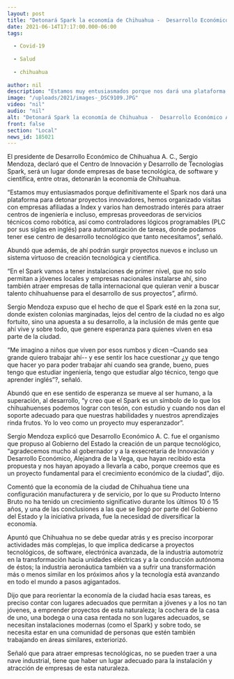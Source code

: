 ```yaml
---
layout: post
title: "Detonará Spark la economía de Chihuahua -  Desarrollo Económico A.C."
date: 2021-06-14T17:17:00.000-06:00
tags:
  
  - Covid-19
  
  - Salud
  
  - chihuahua
  
author: nil
description: "Estamos muy entusiasmados porque nos dará una plataforma para detonar proyectos innovadores; empresas afiliadas a Index ya han mostrado interés para atraer centros de ingeniería  y empresas proveedoras de robótica y PLCs, informó el presidente de Desarrollo Económico A.C."
image: "/uploads/2021/images-_DSC9109.JPG"
video: "nil"
audio: "nil"
alt: "Detonará Spark la economía de Chihuahua -  Desarrollo Económico A.C."
front: false
section: "Local"
news_id: 185021
---
```


El presidente de Desarrollo Económico de Chihuahua A. C., Sergio Mendoza, declaró que el Centro de Innovación y Desarrollo de Tecnologías Spark, será un lugar donde empresas de base tecnológica, de software y científica, entre otras, detonarán la economía de Chihuahua.

 

“Estamos muy entusiasmados porque definitivamente el Spark nos dará una plataforma para detonar proyectos innovadores, hemos organizado visitas con empresas afiliadas a Index y varios han demostrado interés para atraer centros de ingeniería e incluso, empresas proveedoras de servicios técnicos como robótica, así como controladores lógicos programables (PLC por sus siglas en inglés) para automatización de tareas, donde podamos tener ese centro de desarrollo tecnológico que tanto necesitamos”, señaló. 

 

Abundó que además, de ahí podrán surgir proyectos nuevos e incluso un sistema virtuoso de creación tecnológica y científica.

 

“En el Spark vamos a tener instalaciones de primer nivel, que no solo permitan a jóvenes locales y empresas nacionales instalarse ahí, sino también atraer empresas de talla internacional que quieran venir a buscar talento chihuahuense para el desarrollo de sus proyectos”, afirmó.

 

Sergio Mendoza expuso que el hecho de que el Spark esté en la zona sur, donde existen colonias marginadas, lejos del centro de la ciudad no es algo fortuito, sino una apuesta a su desarrollo, a la inclusión de más gente que ahí vive y sobre todo, que genere esperanza para quienes viven en esa parte de la ciudad.

 

“Me imagino a niños que viven por esos rumbos y dicen –Cuando sea grande quiero trabajar ahí-- y ese sentir los hace cuestionar ¿y que tengo que hacer yo para poder trabajar ahí cuando sea grande, bueno, pues tengo que estudiar ingeniería, tengo que estudiar algo técnico, tengo que aprender inglés”?, señaló.

 

Abundó que en ese sentido de esperanza se mueve al ser humano, a la superación, al desarrollo, “y creo que el Spark es un símbolo de lo que los chihuahuenses podemos lograr con tesón, con estudio y cuando nos dan el soporte adecuado para que nuestras habilidades y nuestros aprendizajes rinda frutos. Yo lo veo como un proyecto muy esperanzador”.

 

Sergio Mendoza explicó que Desarrollo Económico A. C. fue el organismo que propuso al Gobierno del Estado la creación de un parque tecnológico, “agradecemos mucho al gobernador y a la exsecretaria de Innovación y Desarrollo Económico, Alejandra de la Vega, que hayan recibido esta propuesta y nos hayan apoyado a llevarla a cabo, porque creemos que es un proyecto fundamental para el crecimiento económico de la ciudad”, dijo.

 

 

Comentó que la economía de la ciudad de Chihuahua tiene una configuración manufacturera y de servicio, por lo que su Producto Interno Bruto no ha tenido un crecimiento significativo durante los últimos 10 ó 15 años, y una de las conclusiones a las que se llegó por parte del Gobierno del Estado y la iniciativa privada, fue la necesidad de diversificar la economía.

 

Apuntó que Chihuahua no se debe quedar atrás y es preciso incorporar actividades más complejas, lo que implica dedicarse a proyectos tecnológicos, de software, electrónica avanzada, de la industria automotriz en la transformación hacia unidades eléctricas y a la conducción autónoma de éstos; la industria aeronáutica también va a sufrir una transformación más o menos similar en los próximos años y la tecnología está avanzando en todo el mundo a pasos agigantados.

 

Dijo que para reorientar la economía de la ciudad hacia esas tareas, es preciso contar con lugares adecuados que permitan a jóvenes y a los no tan jóvenes, a emprender proyectos de esta naturaleza; la cochera de la casa de uno, una bodega o una casa rentada no son lugares adecuados, se necesitan instalaciones modernas (como el Spark) y sobre todo, se necesita estar en una comunidad de personas que estén también trabajando en áreas similares, exteriorizó.

 

Señaló que para atraer empresas tecnológicas, no se pueden traer a una nave industrial, tiene que haber un lugar adecuado para la instalación y atracción de empresas de esta naturaleza.
